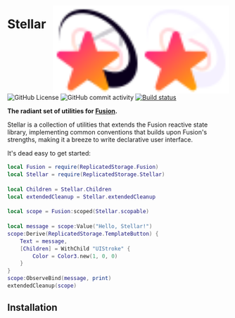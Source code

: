 <img
	align="right"
	src="./gh-assets/logo-dark.svg#gh-dark-mode-only"
	alt="Stellar"
	width="200">
<img
	align="right"
	src="./gh-assets/logo-light.svg#gh-light-mode-only"
	alt="Stellar"
	width="200">

# Stellar

![GitHub License](https://img.shields.io/github/license/znotfireman/Stellar)
![GitHub commit activity](https://img.shields.io/github/commit-activity/t/znotfireman/Stellar)
[![Build status](https://github.com/znotfireman/Stellar/workflows/CI/badge.svg)](https://github.com/znotfireman/Stellar/actions)

**The radiant set of utilities for [Fusion](https://elttob.uk/Fusion/0.3/).**

Stellar is a collection of utilities that extends the Fusion reactive state
library, implementing common conventions that builds upon Fusion's strengths,
making it a breeze to write declarative user interface.

It's dead easy to get started:

```lua
local Fusion = require(ReplicatedStorage.Fusion)
local Stellar = require(ReplicatedStorage.Stellar)

local Children = Stellar.Children
local extendedCleanup = Stellar.extendedCleanup

local scope = Fusion:scoped(Stellar.scopable)

local message = scope:Value("Hello, Stellar!")
scope:Derive(ReplicatedStorage.TemplateButton) {
    Text = message,
    [Children] = WithChild "UIStroke" {
        Color = Color3.new(1, 0, 0)
    }
}
scope:ObserveBind(message, print)
extendedCleanup(scope)
```

## Installation
